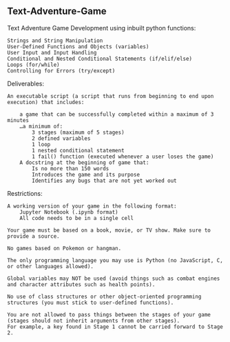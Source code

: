 ## Text-Adventure-Game
Text Adventure Game Development using inbuilt python functions:

	Strings and String Manipulation
	User-Defined Functions and Objects (variables)
	User Input and Input Handling
	Conditional and Nested Conditional Statements (if/elif/else)
	Loops (for/while)
	Controlling for Errors (try/except)
	
Deliverables:

	An executable script (a script that runs from beginning to end upon execution) that includes:
	
		a game that can be successfully completed within a maximum of 3 minutes
		…a minimum of:
			3 stages (maximum of 5 stages)
			2 defined variables
			1 loop
			1 nested conditional statement
			1 fail() function (executed whenever a user loses the game)
		A docstring at the beginning of game that:
			Is no more than 150 words
			Introduces the game and its purpose
			Identifies any bugs that are not yet worked out
			
Restrictions:

	A working version of your game in the following format:
		Jupyter Notebook (.ipynb format)
		All code needs to be in a single cell
		
	Your game must be based on a book, movie, or TV show. Make sure to provide a source.
	
	No games based on Pokemon or hangman.
	
	The only programming language you may use is Python (no JavaScript, C, or other languages allowed).
	
	Global variables may NOT be used (avoid things such as combat engines and character attributes such as health points).
	
	No use of class structures or other object-oriented programming structures (you must stick to user-defined functions).
	
	You are not allowed to pass things between the stages of your game (stages should not inherit arguments from other stages). 
	For example, a key found in Stage 1 cannot be carried forward to Stage 2.

